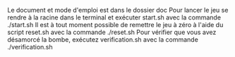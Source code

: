 Le document et mode d'emploi est dans le dossier doc
Pour lancer le jeu se rendre à la racine dans le terminal et exécuter start.sh avec la commande ./start.sh
Il est à tout moment possible de remettre le jeu à zéro à l'aide du script reset.sh avec la commande ./reset.sh
Pour vérifier que vous avez désamorcé la bombe, exécutez verification.sh avec la commande ./verification.sh